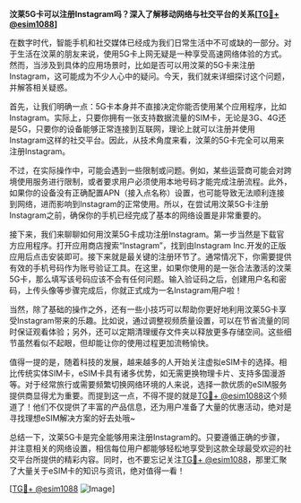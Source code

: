 **汶莱5G卡可以注册Instagram吗？深入了解移动网络与社交平台的关系[[TG💪+ @esim1088](https://t.me/s/esim1088)]**

在数字时代，智能手机和社交媒体已经成为我们日常生活中不可或缺的一部分。对于生活在汶莱的朋友来说，使用5G卡上网无疑是一种享受高速网络体验的方式。然而，当涉及到具体的应用场景时，比如是否可以用汶莱的5G卡来注册Instagram，这可能成为不少人心中的疑问。今天，我们就来详细探讨这个问题，并解答相关疑惑。

首先，让我们明确一点：5G卡本身并不直接决定你能否使用某个应用程序，比如Instagram。实际上，只要你拥有一张支持数据流量的SIM卡，无论是3G、4G还是5G，只要你的设备能够正常连接到互联网，理论上就可以注册并使用Instagram这样的社交平台。因此，从技术角度来看，汶莱的5G卡完全可以用来注册Instagram。

不过，在实际操作中，可能会遇到一些限制或问题。例如，某些运营商可能会对跨境使用服务进行限制，或者要求用户必须使用本地号码才能完成注册流程。此外，如果你的设备没有正确配置APN（接入点名称）设置，也可能导致无法顺利连接到网络，进而影响到Instagram的正常使用。所以，在尝试用汶莱5G卡注册Instagram之前，确保你的手机已经完成了基本的网络设置是非常重要的。

接下来，我们来聊聊如何用汶莱5G卡成功注册Instagram。第一步当然是下载官方应用程序。打开应用商店搜索“Instagram”，找到由Instagram Inc.开发的正版应用后点击安装即可。接下来就是最关键的注册环节了。通常情况下，你需要提供有效的手机号码作为账号验证工具。在这里，如果你使用的是一张合法激活的汶莱5G卡，那么填写该号码应该不会有任何问题。输入验证码之后，创建用户名和密码，上传头像等步骤完成后，你就正式成为一名Instagram用户啦！

当然，除了基础的操作之外，还有一些小技巧可以帮助你更好地利用汶莱5G卡享受Instagram带来的乐趣。比如说，通过调整视频质量设置，可以在节省流量的同时保证观看体验；另外，还可以定期清理缓存文件夹以释放更多存储空间。这些细节虽然看似不起眼，但却能让你的使用过程更加流畅愉快。

值得一提的是，随着科技的发展，越来越多的人开始关注虚拟eSIM卡的选择。相比传统实体SIM卡，eSIM卡具有诸多优势，如无需更换物理卡片、支持多国漫游等。对于经常旅行或需要频繁切换网络环境的人来说，选择一款优质的eSIM服务提供商显得尤为重要。而提到这一点，不得不提的就是[TG💪+ @esim1088](https://t.me/s/esim1088)这个频道了！他们不仅提供了丰富的产品信息，还为用户准备了大量的优惠活动，绝对是寻找理想eSIM解决方案的好去处哦~

总结一下，汶莱5G卡是完全能够用来注册Instagram的。只要遵循正确的步骤，并注意相关的网络设置，相信每位用户都能够轻松地享受到这款全球最受欢迎的社交平台所提供的精彩内容。同时，也不要忘记关注[TG💪+ @esim1088](https://t.me/s/esim1088)，那里汇聚了大量关于eSIM卡的知识与资讯，绝对值得一看！

[[TG💪+ @esim1088](https://t.me/s/esim1088) ![Image](https://i.postimg.cc/4NQfJmqS/Snipaste-2025-05-13-00-14-12.png)]